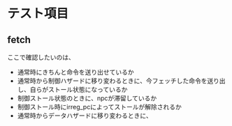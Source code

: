 # テスト項目
## fetch
ここで確認したいのは、

* 通常時にきちんと命令を送り出せているか
* 通常時から制御ハザードに移り変わるときに、今フェッチした命令を送り出し、自らがストール状態になっているか
* 制御ストール状態のときに、npcが滞留しているか
* 制御ストール時にirreg_pcによってストールが解除されるか
* 通常時からデータハザードに移り変わるときに、
